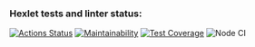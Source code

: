 ### Hexlet tests and linter status:
[![Actions Status](https://github.com/a-shein/fullstack-javascript-project-46/workflows/hexlet-check/badge.svg)](https://github.com/a-shein/fullstack-javascript-project-46/actions)
[![Maintainability](https://api.codeclimate.com/v1/badges/31846da04b634ed1a865/maintainability)](https://codeclimate.com/github/a-shein/fullstack-javascript-project-46/maintainability)
[![Test Coverage](https://api.codeclimate.com/v1/badges/31846da04b634ed1a865/test_coverage)](https://codeclimate.com/github/a-shein/fullstack-javascript-project-46/test_coverage)
![Node CI](https://github.com/a-shein/fullstack-javascript-project-46/actions/workflows/node.js.yml/badge.svg)